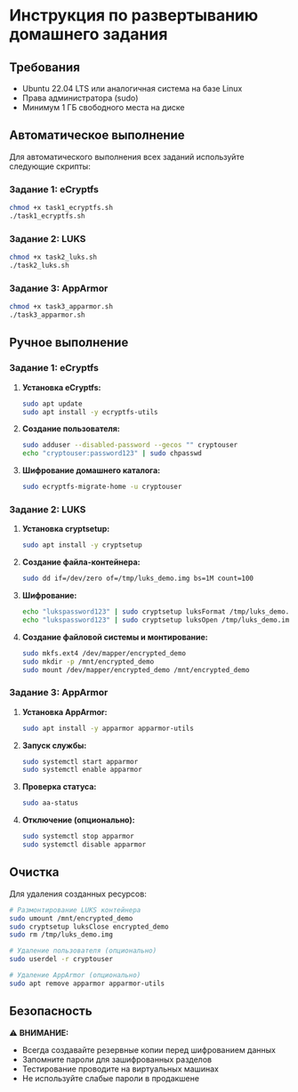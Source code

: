 # Инструкция по развертыванию домашнего задания

## Требования

- Ubuntu 22.04 LTS или аналогичная система на базе Linux
- Права администратора (sudo)
- Минимум 1 ГБ свободного места на диске

## Автоматическое выполнение

Для автоматического выполнения всех заданий используйте следующие скрипты:

### Задание 1: eCryptfs
```bash
chmod +x task1_ecryptfs.sh
./task1_ecryptfs.sh
```

### Задание 2: LUKS
```bash
chmod +x task2_luks.sh
./task2_luks.sh
```

### Задание 3: AppArmor
```bash
chmod +x task3_apparmor.sh
./task3_apparmor.sh
```

## Ручное выполнение

### Задание 1: eCryptfs

1. **Установка eCryptfs:**
   ```bash
   sudo apt update
   sudo apt install -y ecryptfs-utils
   ```

2. **Создание пользователя:**
   ```bash
   sudo adduser --disabled-password --gecos "" cryptouser
   echo "cryptouser:password123" | sudo chpasswd
   ```

3. **Шифрование домашнего каталога:**
   ```bash
   sudo ecryptfs-migrate-home -u cryptouser
   ```

### Задание 2: LUKS

1. **Установка cryptsetup:**
   ```bash
   sudo apt install -y cryptsetup
   ```

2. **Создание файла-контейнера:**
   ```bash
   sudo dd if=/dev/zero of=/tmp/luks_demo.img bs=1M count=100
   ```

3. **Шифрование:**
   ```bash
   echo "lukspassword123" | sudo cryptsetup luksFormat /tmp/luks_demo.img
   echo "lukspassword123" | sudo cryptsetup luksOpen /tmp/luks_demo.img encrypted_demo
   ```

4. **Создание файловой системы и монтирование:**
   ```bash
   sudo mkfs.ext4 /dev/mapper/encrypted_demo
   sudo mkdir -p /mnt/encrypted_demo
   sudo mount /dev/mapper/encrypted_demo /mnt/encrypted_demo
   ```

### Задание 3: AppArmor

1. **Установка AppArmor:**
   ```bash
   sudo apt install -y apparmor apparmor-utils
   ```

2. **Запуск службы:**
   ```bash
   sudo systemctl start apparmor
   sudo systemctl enable apparmor
   ```

3. **Проверка статуса:**
   ```bash
   sudo aa-status
   ```

4. **Отключение (опционально):**
   ```bash
   sudo systemctl stop apparmor
   sudo systemctl disable apparmor
   ```

## Очистка

Для удаления созданных ресурсов:

```bash
# Размонтирование LUKS контейнера
sudo umount /mnt/encrypted_demo
sudo cryptsetup luksClose encrypted_demo
sudo rm /tmp/luks_demo.img

# Удаление пользователя (опционально)
sudo userdel -r cryptouser

# Удаление AppArmor (опционально)
sudo apt remove apparmor apparmor-utils
```

## Безопасность

⚠️ **ВНИМАНИЕ:** 
- Всегда создавайте резервные копии перед шифрованием данных
- Запомните пароли для зашифрованных разделов
- Тестирование проводите на виртуальных машинах
- Не используйте слабые пароли в продакшене

